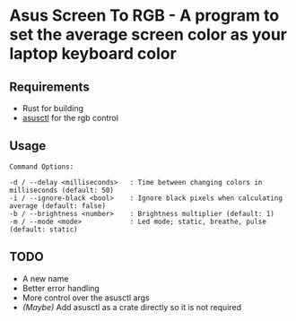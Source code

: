 
# Asus Screen To RGB - A program to set the average screen color as your laptop keyboard color

## Requirements
- Rust for building
- [asusctl](https://gitlab.com/asus-linux/asusctl) for the rgb control

## Usage
```
Command Options:

-d / --delay <milliseconds>   : Time between changing colors in milliseconds (default: 50)
-i / --ignore-black <bool>    : Ignore black pixels when calculating average (default: false)
-b / --brightness <number>    : Brightness multiplier (default: 1)
-m / --mode <mode>            : Led mode; static, breathe, pulse (default: static)
```

## TODO
- A new name
- Better error handling
- More control over the asusctl args
- *(Maybe)* Add asusctl as a crate directly so it is not required 
